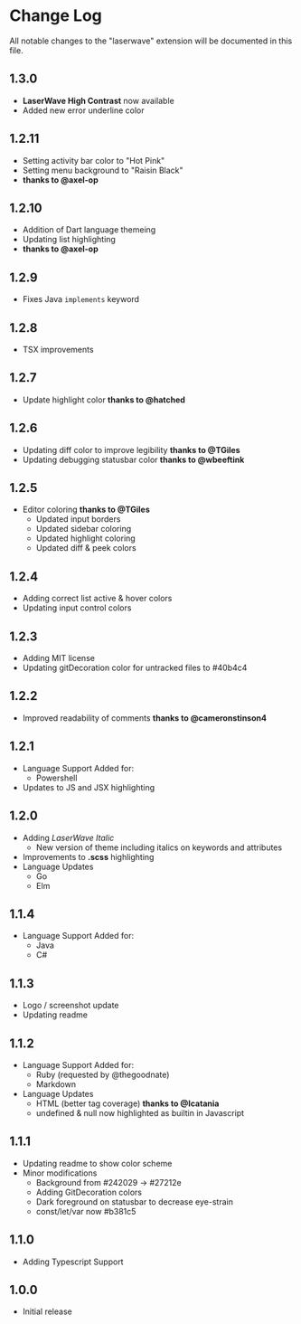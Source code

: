 # Change Log

All notable changes to the "laserwave" extension will be documented in this file.

## 1.3.0

- **LaserWave High Contrast** now available
- Added new error underline color 

## 1.2.11

- Setting activity bar color to "Hot Pink"
- Setting menu background to "Raisin Black"
- **thanks to @axel-op**

## 1.2.10

- Addition of Dart language themeing
- Updating list highlighting
- **thanks to @axel-op**

## 1.2.9

- Fixes Java `implements` keyword

## 1.2.8

- TSX improvements

## 1.2.7

- Update highlight color **thanks to @hatched**

## 1.2.6

- Updating diff color to improve legibility **thanks to @TGiles**
- Updating debugging statusbar color **thanks to @wbeeftink**

## 1.2.5

- Editor coloring **thanks to @TGiles**
  - Updated input borders
  - Updated sidebar coloring
  - Updated highlight coloring
  - Updated diff & peek colors

## 1.2.4

- Adding correct list active & hover colors
- Updating input control colors

## 1.2.3

- Adding MIT license
- Updating gitDecoration color for untracked files to #40b4c4

## 1.2.2

- Improved readability of comments **thanks to @cameronstinson4**

## 1.2.1

- Language Support Added for:
  - Powershell
- Updates to JS and JSX highlighting

## 1.2.0

- Adding *LaserWave Italic*
  - New version of theme including italics on keywords and attributes
- Improvements to **.scss** highlighting
- Language Updates
  - Go
  - Elm

## 1.1.4

- Language Support Added for:
  - Java
  - C#

## 1.1.3

- Logo / screenshot update
- Updating readme

## 1.1.2

- Language Support Added for:
  - Ruby (requested by @thegoodnate)
  - Markdown
- Language Updates
  - HTML (better tag coverage) **thanks to @Icatania**
  - undefined & null now highlighted as builtin in Javascript

## 1.1.1

- Updating readme to show color scheme
- Minor modifications
  - Background from #242029 -> #27212e
  - Adding GitDecoration colors
  - Dark foreground on statusbar to decrease eye-strain
  - const/let/var now #b381c5

## 1.1.0

- Adding Typescript Support

## 1.0.0

- Initial release
